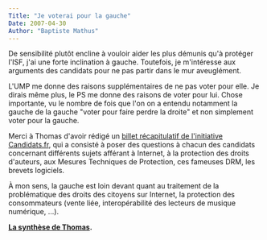 ```yaml
---
Title: "Je voterai pour la gauche"
Date: 2007-04-30
Author: "Baptiste Mathus"
---
```




De sensibilité plutôt encline à vouloir aider les plus démunis qu'à
protéger l'ISF, j'ai une forte inclination à gauche. Toutefois, je
m'intéresse aux arguments des candidats pour ne pas partir dans le mur
aveuglément.

L'UMP me donne des raisons supplémentaires de ne pas voter pour elle. Je
dirais même plus, le PS me donne des raisons de voter pour lui. Chose
importante, vu le nombre de fois que l'on on a entendu notamment la
gauche de la gauche "voter pour faire perdre la droite" et non
simplement voter pour la gauche.

Merci à Thomas d'avoir rédigé un [billet récapitulatif de
l'initiative](http://thomas.enix.org/Blog-20070430113217-Libre)
[Candidats.fr](http://candidats.fr), qui a consisté à poser des
questions à chacun des candidats concernant différents sujets afférant à
Internet, à la protection des droits d'auteurs, aux Mesures Techniques
de Protection, ces fameuses DRM, les brevets logiciels.

À mon sens, la gauche est loin devant quant au traitement de la
problématique des droits des citoyens sur Internet, la protection des
consommateurs (vente liée, interopérabilité des lecteurs de musique
numérique, ...).

**[La synthèse de
Thomas](http://thomas.enix.org/Blog-20070430113217-Libre).**

